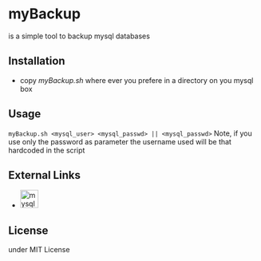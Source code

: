 # myBackup
is a simple tool to backup mysql databases

## Installation
- copy _myBackup.sh_ where ever you prefere in a directory on you mysql box

## Usage
`myBackup.sh <mysql_user> <mysql_passwd> || <mysql_passwd>`
Note, if you use only the password as parameter the username used will be that hardcoded in the script

## External Links
- <a href='https://www.mysql.com' target='_blank'><img height='36' style='border:0px;height:36px;' src='https://www.mysql.com' border='0' alt='mysql' /></a>

## License
under MIT License
